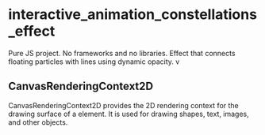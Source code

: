 # interactive_animation_constellations_effect
 Pure JS project. No frameworks and no libraries. Effect that connects floating particles with lines using dynamic opacity.
v

 ## CanvasRenderingContext2D 
 CanvasRenderingContext2D provides the 2D rendering context for the drawing surface of a <canvas> element.
 It is used for drawing shapes, text, images, and other objects.
